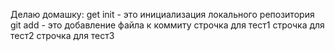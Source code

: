 Делаю домашку:
get init  - это инициализация локального репозитория
git add - это добавление файла к коммиту
строчка для тест1
строчка для тест2
строчка для тест3
